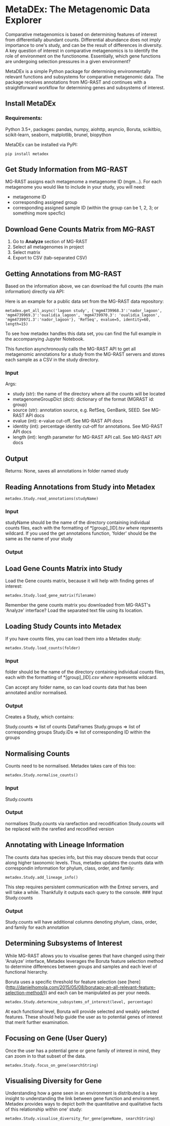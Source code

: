 MetaDEx: The Metagenomic Data Explorer
=======


Comparative metagenomics is based on determining features of interest from differentially abundant counts. Differential abundance does not imply importance to one's study, and can be the result of differences in diversity. A key question of interest in comparative metagenomics is to identify the role of environment on the functionome. Essentially, which gene functions are undergoing selection pressures in a given environment?

MetaDEx is a simple Python package for determining environmentally relevant functions and subsystems for comparative metagenomic data. The package receives annotations from MG-RAST and continues with a straightforward workflow for determining genes and subsystems of interest.

Install MetaDEx
----------------
### Requirements:
Python 3.5+, packages: pandas, numpy, aiohttp, asyncio, Boruta, scikitbio, scikit-learn, seaborn, matplotlib, brunel, biopython

MetaDEx can be installed via PyPI:

    pip install metadex



Get Study Information from MG-RAST
----------------------------------

MG-RAST assigns each metagenome a metagenome ID (mgm...). For each
metagenome you would like to include in your study, you will need:
- metagenome ID 
- corresponding assigned group 
- corresponding assigned sample ID (within the group can be 1, 2, 3; or something more specfic)

Download Gene Counts Matrix from MG-RAST
----------------------------------------

1.  Go to **Analyze** section of MG-RAST
2.  Select all metagenomes in project
3.  Select matrix
4.  Export to CSV (tab-separated CSV)

Getting Annotations from MG-RAST
--------------------------------

Based on the information above, we can download the full counts (the
main information) directly via API:

Here is an example for a public data set from the MG-RAST data repository:

    metadex.get_all_async('lagoon study', {'mgm4739968.3':'nador_lagoon', 'mgm4739969.3':'oualidia_lagoon', 'mgm4739970.3': 'oualidia_lagoon', 'mgm4739971.3':'nador_lagoon'}, 'RefSeq', evalue=5, identity=60, length=15) 

To see how metadex handles this data set, you can find the full example in the accompanying Jupyter Notebook.


This function asynchronously calls the MG-RAST API to get all metagenomic annotations for a study from the MG-RAST servers and stores each sample as a CSV in the study directory.

### Input
Args:
- study (str): the name of the directory where all the counts will be located
- metagenomeGroupDict (dict): dictionary of the format {MGRAST id: group}
- source (str): annotation source, e.g. RefSeq, GenBank, SEED. See MG-RAST API docs
- evalue (int): e-value cut-off. See MG-RAST API docs
- identity (int): percentage identity cut-off for annotations. See MG-RAST API docs
- length (int): length parameter for MG-RAST API call. See MG-RAST API docs


Output
------
Returns:
        None, saves all annotations in folder named study


Reading Annotations from Study into Metadex
-------------------------------------------

    metadex.Study.read_annotations(studyName)

### Input

studyName should be the name of the directory containing individual
counts files, each with the formatting of \*\[group\]\_\[ID\]*.tsv
where* represents wildcard. If you used the get annotations function,
'folder' should be the same as the name of your study

### Output

Load Gene Counts Matrix into Study
----------------------------------

Load the Gene counts matrix, because it will help with finding genes of
interest:

    metadex.Study.load_gene_matrix(filename)

Remember the gene counts matrix you downloaded from MG-RAST's 'Analyze'
interface? Load the separated text file using its location.

Loading Study Counts into Metadex
---------------------------------

If you have counts files, you can load them into a Metadex study:

    metadex.Study.load_counts(folder) 

### Input

folder should be the name of the directory containing individual counts
files, each with the formatting of \*\[group\]\_\[ID\]*.csv where*
represents wildcard.

Can accept any folder name, so can load counts data that has been
annotated and/or normalised.

### Output


Creates a Study, which contains:

Study.counts =&gt; list of counts DataFrames Study.groups =&gt; list of
corresponding groups Study.iDs =&gt; list of corresponding ID within the
groups

Normalising Counts
------------------

Counts need to be normalised. Metadex takes care of this too:

    metadex.Study.normalise_counts()

### Input

Study.counts

### Output

normalises Study.counts via rarefaction and recodification Study.counts
will be replaced with the rarefied and recodified version

Annotating with Lineage Information
-----------------------------------

The counts data has species info, but this may obscure trends that occur
along higher taxonomic levels. Thus, metadex updates the counts data
with correspondin information for phylum, class, order, and family:

    metadex.Study.add_lineage_info()

This step requires persistent communication with the Entrez servers, and
will take a while. Thankfully it outputs each query to the console.
\#\#\# Input Study.counts

### Output

Study.counts will have additional columns denoting phylum, class, order,
and family for each annotation

Determining Subsystems of Interest
----------------------------------

While MG-RAST allows you to visualise genes that have changed using
their 'Analyze' interface, Metadex leverages the Boruta feature
selection method to determine differences between groups and samples and
each level of functional hierarchy.

Boruta uses a specific threshold for feature selection (see [here]
(http://danielhomola.com/2015/05/08/borutapy-an-all-relevant-feature-selection-method/)) and each can be manipulated as per your needs.

    metadex.Study.determine_subsystems_of_interest(level, percentage)

At each functional level, Boruta will provide selected and weakly
selected features. These should help guide the user as to potential
genes of interest that merit further examination.

Focusing on Gene (User Query)
-----------------------------

Once the user has a potential gene or gene family of interest in mind,
they can zoom in to that subset of the data.

    metadex.Study.focus_on_gene(searchString) 

Visualising Diversity for Gene
------------------------------

Understanding how a gene seen in an environment is distributed is a key
insight to understanding the link between gene function and environment.
Metadex provides ways to depict both the quantitative and qualitative
facts of this relationship within one' study:

    metadex.Study.visualise_diversity_for_gene(geneName, searchString)
